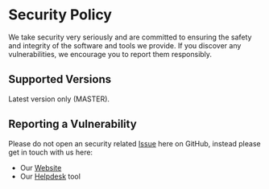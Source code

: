 # Security Policy

We take security very seriously and are committed to ensuring the safety and integrity of the software and tools we provide.
If you discover any vulnerabilities, we encourage you to report them responsibly.

## Supported Versions

Latest version only (MASTER).

## Reporting a Vulnerability

Please do not open an security related [Issue](https://github.com/Enatec/MicrosoftEndpointManager/issues) here on GitHub, instead please get in touch with us here:

- Our [Website](https://enatec.io/#contact)
- Our [Helpdesk](https://enatec.support/) tool
